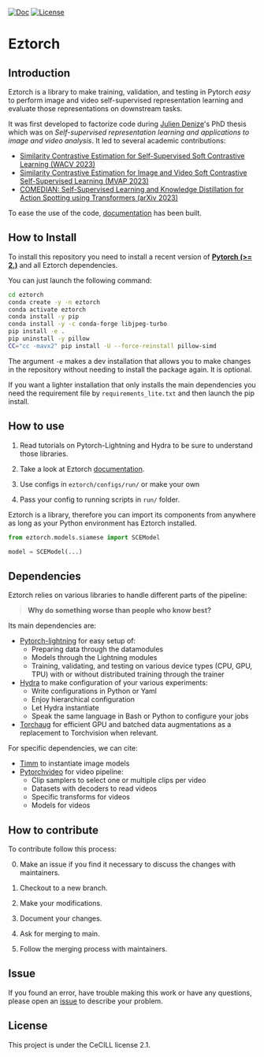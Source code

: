 [![Doc](https://img.shields.io/badge/doc-latest-blue.svg)](https://juliendenize.github.io/eztorch/index.html)
[![License](https://img.shields.io/badge/license-CeCILL--C-green.svg)](LICENSE)

<!-- start intro -->

# Eztorch

## Introduction

Eztorch is a library to make training, validation, and testing in Pytorch *easy* to perform image and video self-supervised representation learning and evaluate those representations on downstream tasks.

It was first developed to factorize code during [Julien Denize](https://juliendenize.github.io/)'s PhD thesis which was on *Self-supervised representation learning and applications to image and video analysis*.
It led to several academic contributions:
<!-- end intro -->

- [Similarity Contrastive Estimation for Self-Supervised Soft Contrastive Learning (WACV 2023)](./docs/source/contributions/sce_wacv.md)
- [Similarity Contrastive Estimation for Image and Video Soft Contrastive Self-Supervised Learning (MVAP 2023)](./docs/source/contributions/sce_mvap.md)
- [COMEDIAN: Self-Supervised Learning and Knowledge Distillation for Action Spotting using Transformers (arXiv 2023)](./docs/source/contributions/comedian.md)

<!-- start readme+ -->

To ease the use of the code, [documentation](https://juliendenize.github.io/eztorch/index.html) has been built.


## How to Install

To install this repository you need to install a recent version of [**Pytorch (>= 2.)**](https://pytorch.org/get-started/locally/) and all Eztorch dependencies.

You can just launch the following command:
```bash
cd eztorch
conda create -y -n eztorch
conda activate eztorch
conda install -y pip
conda install -y -c conda-forge libjpeg-turbo
pip install -e .
pip uninstall -y pillow
CC="cc -mavx2" pip install -U --force-reinstall pillow-simd
```

The argument `-e` makes a dev installation that allows you to make changes in the repository without needing to install the package again. It is optional.

If you want a lighter installation that only installs the main dependencies you need the requirement file by `requirements_lite.txt` and then launch the pip install.

## How to use

1. Read tutorials on Pytorch-Lightning and Hydra to be sure to understand those libraries.

2. Take a look at Eztorch [documentation](https://juliendenize.github.io/eztorch/index.html).

3. Use configs in ``eztorch/configs/run/`` or make your own

4. Pass your config to running scripts in ``run/`` folder.

Eztorch is a library, therefore you can import its components from anywhere as long as your Python environment has Eztorch installed.

```python
from eztorch.models.siamese import SCEModel

model = SCEModel(...)
```

## Dependencies

Eztorch relies on various libraries to handle different parts of the pipeline:
>**Why do something worse than people who know best?**

Its main dependencies are:

- [Pytorch-lightning](https://pytorch-lightning.readthedocs.io/en/stable/) for easy setup of:
   - Preparing data through the datamodules
   - Models through the Lightning modules
   - Training, validating, and testing on various device types (CPU, GPU, TPU) with or without distributed training through the trainer
- [Hydra](https://hydra.cc/) to make configuration of your various experiments:
   - Write configurations in Python or Yaml
   - Enjoy hierarchical configuration
   - Let Hydra instantiate
   - Speak the same language in Bash or Python to configure your jobs
- [Torchaug](https://torchaug.readthedocs.io/en/stable/) for efficient GPU and batched data augmentations as a replacement to Torchvision when relevant.

For specific dependencies, we can cite:

- [Timm](https://github.com/rwightman/pytorch-image-models) to instantiate image models
- [Pytorchvideo](https://pytorchvideo.readthedocs.io/en/stable/) for video pipeline:
   - Clip samplers to select one or multiple clips per video
   - Datasets with decoders to read videos
   - Specific transforms for videos
   - Models for videos

## How to contribute

To contribute follow this process:

0. Make an issue if you find it necessary to discuss the changes with maintainers.

1. Checkout to a new branch.

2. Make your modifications.

3. Document your changes.

4. Ask for merging to main.

5. Follow the merging process with maintainers.

## Issue

If you found an error, have trouble making this work or have any questions, please open an [issue](https://github.com/juliendenize/eztorch/issues) to describe your problem.

## License

This project is under the CeCILL license 2.1.

<!-- end readme+ -->
